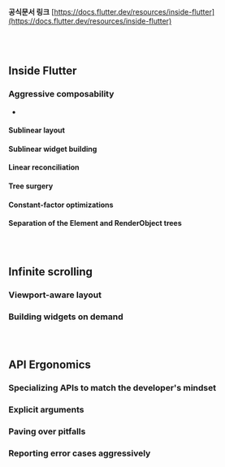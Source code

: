 
**공식문서 링크**
[https://docs.flutter.dev/resources/inside-flutter](https://docs.flutter.dev/resources/inside-flutter)

<br/>
<br/>

## Inside Flutter

### Aggressive composability

- 

#### Sublinear layout

#### Sublinear widget building

#### Linear reconciliation

#### Tree surgery

#### Constant-factor optimizations

#### Separation of the Element and RenderObject trees



<br/>

#

## Infinite scrolling

### Viewport-aware layout


### Building widgets on demand

<br/>

#

## API Ergonomics


### Specializing APIs to match the developer's mindset


### Explicit arguments


### Paving over pitfalls


### Reporting error cases aggressively

